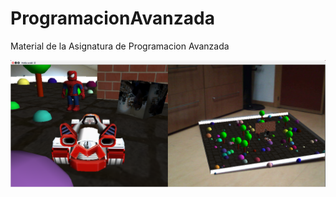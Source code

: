# ProgramacionAvanzada
Material de la Asignatura de Programacion Avanzada

![Screenshot](Screenshot_from_2018-12-10_18-58-44.png)
